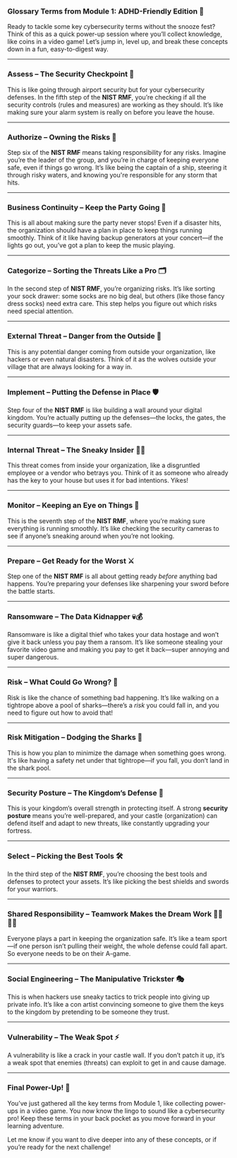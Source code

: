 ### Glossary Terms from Module 1: ADHD-Friendly Edition 🎉

Ready to tackle some key cybersecurity terms without the snooze fest? Think of this as a quick power-up session where you’ll collect knowledge, like coins in a video game! Let’s jump in, level up, and break these concepts down in a fun, easy-to-digest way.

---

### **Assess – The Security Checkpoint 🚦**

This is like going through airport security but for your cybersecurity defenses. In the fifth step of the **NIST RMF**, you’re checking if all the security controls (rules and measures) are working as they should. It’s like making sure your alarm system is really on before you leave the house.

---

### **Authorize – Owning the Risks 🎯**

Step six of the **NIST RMF** means taking responsibility for any risks. Imagine you’re the leader of the group, and you’re in charge of keeping everyone safe, even if things go wrong. It’s like being the captain of a ship, steering it through risky waters, and knowing you're responsible for any storm that hits.

---

### **Business Continuity – Keep the Party Going 🕺**

This is all about making sure the party never stops! Even if a disaster hits, the organization should have a plan in place to keep things running smoothly. Think of it like having backup generators at your concert—if the lights go out, you’ve got a plan to keep the music playing.

---

### **Categorize – Sorting the Threats Like a Pro 🗂️**

In the second step of **NIST RMF**, you’re organizing risks. It’s like sorting your sock drawer: some socks are no big deal, but others (like those fancy dress socks) need extra care. This step helps you figure out which risks need special attention.

---

### **External Threat – Danger from the Outside 👾**

This is any potential danger coming from outside your organization, like hackers or even natural disasters. Think of it as the wolves outside your village that are always looking for a way in.

---

### **Implement – Putting the Defense in Place 🛡️**

Step four of the **NIST RMF** is like building a wall around your digital kingdom. You’re actually putting up the defenses—the locks, the gates, the security guards—to keep your assets safe.

---

### **Internal Threat – The Sneaky Insider 🕵️‍♂️**

This threat comes from inside your organization, like a disgruntled employee or a vendor who betrays you. Think of it as someone who already has the key to your house but uses it for bad intentions. Yikes!

---

### **Monitor – Keeping an Eye on Things 👀**

This is the seventh step of the **NIST RMF**, where you’re making sure everything is running smoothly. It’s like checking the security cameras to see if anyone’s sneaking around when you’re not looking.

---

### **Prepare – Get Ready for the Worst ⚔️**

Step one of the **NIST RMF** is all about getting ready _before_ anything bad happens. You’re preparing your defenses like sharpening your sword before the battle starts.

---

### **Ransomware – The Data Kidnapper 💀💰**

Ransomware is like a digital thief who takes your data hostage and won’t give it back unless you pay them a ransom. It’s like someone stealing your favorite video game and making you pay to get it back—super annoying and super dangerous.

---

### **Risk – What Could Go Wrong? 😬**

Risk is like the chance of something bad happening. It’s like walking on a tightrope above a pool of sharks—there’s a _risk_ you could fall in, and you need to figure out how to avoid that!

---

### **Risk Mitigation – Dodging the Sharks 🦈**

This is how you plan to minimize the damage when something goes wrong. It's like having a safety net under that tightrope—if you fall, you don’t land in the shark pool.

---

### **Security Posture – The Kingdom’s Defense 🏰**

This is your kingdom’s overall strength in protecting itself. A strong **security posture** means you’re well-prepared, and your castle (organization) can defend itself and adapt to new threats, like constantly upgrading your fortress.

---

### **Select – Picking the Best Tools 🛠️**

In the third step of the **NIST RMF**, you’re choosing the best tools and defenses to protect your assets. It’s like picking the best shields and swords for your warriors.

---

### **Shared Responsibility – Teamwork Makes the Dream Work 👩‍💻👨‍💻**

Everyone plays a part in keeping the organization safe. It’s like a team sport—if one person isn’t pulling their weight, the whole defense could fall apart. So everyone needs to be on their A-game.

---

### **Social Engineering – The Manipulative Trickster 🎭**

This is when hackers use sneaky tactics to trick people into giving up private info. It’s like a con artist convincing someone to give them the keys to the kingdom by pretending to be someone they trust.

---

### **Vulnerability – The Weak Spot ⚡**

A vulnerability is like a crack in your castle wall. If you don’t patch it up, it’s a weak spot that enemies (threats) can exploit to get in and cause damage.

---

### Final Power-Up! 🌟

You’ve just gathered all the key terms from Module 1, like collecting power-ups in a video game. You now know the lingo to sound like a cybersecurity pro! Keep these terms in your back pocket as you move forward in your learning adventure.

Let me know if you want to dive deeper into any of these concepts, or if you’re ready for the next challenge!